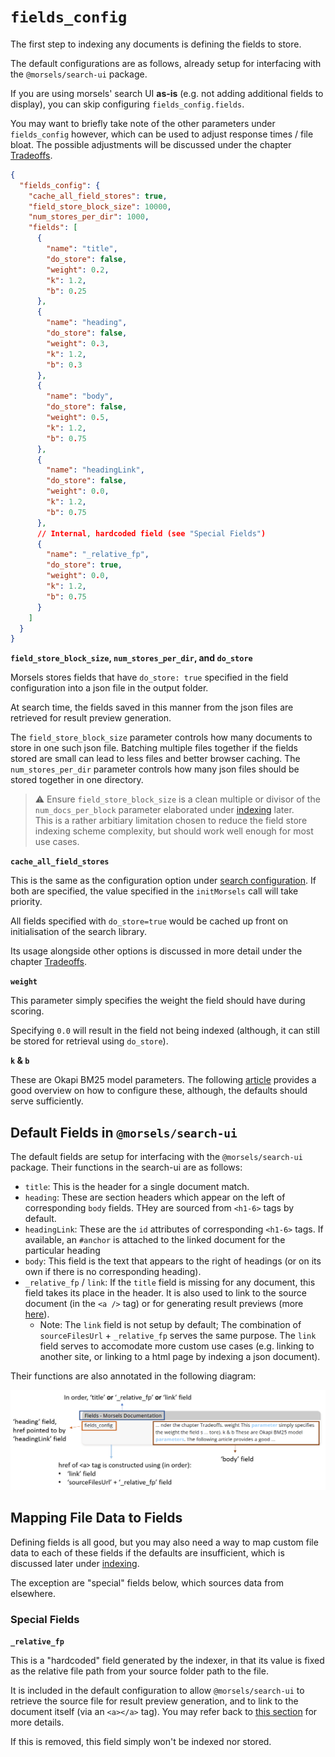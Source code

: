 # `fields_config`

The first step to indexing any documents is defining the fields to store.

The default configurations are as follows, already setup for interfacing with the `@morsels/search-ui` package.

If you are using morsels' search UI **as-is** (e.g. not adding additional fields to display), you can skip configuring `fields_config.fields`.

You may want to briefly take note of the other parameters under `fields_config` however, which can be used to adjust response times / file bloat. The possible adjustments will be discussed under the chapter [Tradeoffs](../tradeoffs.md).

```json
{
  "fields_config": {
    "cache_all_field_stores": true,
    "field_store_block_size": 10000,
    "num_stores_per_dir": 1000,
    "fields": [
      {
        "name": "title",
        "do_store": false,
        "weight": 0.2,
        "k": 1.2,
        "b": 0.25
      },
      {
        "name": "heading",
        "do_store": false,
        "weight": 0.3,
        "k": 1.2,
        "b": 0.3
      },
      {
        "name": "body",
        "do_store": false,
        "weight": 0.5,
        "k": 1.2,
        "b": 0.75
      },
      {
        "name": "headingLink",
        "do_store": false,
        "weight": 0.0,
        "k": 1.2,
        "b": 0.75
      },
      // Internal, hardcoded field (see "Special Fields")
      {
        "name": "_relative_fp",
        "do_store": true,
        "weight": 0.0,
        "k": 1.2,
        "b": 0.75
      }
    ]
  }
}
```

**`field_store_block_size`, `num_stores_per_dir`, and `do_store`**

Morsels stores fields that have `do_store: true` specified in the field configuration into a json file in the output folder.

At search time, the fields saved in this manner from the json files are retrieved for result preview generation.

The `field_store_block_size` parameter controls how many documents to store in one such json file. Batching multiple files together if the fields stored are small can lead to less files and better browser caching. The `num_stores_per_dir` parameter controls how many json files should be stored together in one directory.

> ⚠️ Ensure `field_store_block_size` is a clean multiple or divisor of the `num_docs_per_block` parameter elaborated under [indexing](./indexing.md) later.<br>
> This is a rather arbitiary limitation chosen to reduce the field store indexing scheme complexity,
> but should work well enough for most use cases.

**`cache_all_field_stores`**

This is the same as the configuration option under [search configuration](../search_configuration.md#search-library-options).
If both are specified, the value specified in the `initMorsels` call will take priority.

All fields specified with `do_store=true` would be cached up front on initialisation of the search library.

Its usage alongside other options is discussed in more detail under the chapter [Tradeoffs](../tradeoffs.md).

**`weight`**

This parameter simply specifies the weight the field should have during scoring.

Specifying `0.0` will result in the field not being indexed (although, it can still be stored for retrieval using `do_store`).

**`k` & `b`**

These are Okapi BM25 model parameters. The following [article](https://www.elastic.co/guide/en/elasticsearch/guide/current/pluggable-similarites.html#bm25-tunability) provides a good overview on how to configure these, although, the defaults should serve sufficiently.

<div style="display: none;">

**`type` (WIP)**

The only available types are `string` and `u32`.

This only affects how the fields are stored when the `do_store` parameter is specified (but not the indexing process).

`string` fields are stored in the manner illustrated above.

`u32` fields however are stored monolithically in a single file, for the purpose of fast random access.

Moreover, sorting (also WIP) operations are only supported on `u32` fields.
</div>

## Default Fields in `@morsels/search-ui`

The default fields are setup for interfacing with the `@morsels/search-ui` package. Their functions in the search-ui are as follows:
- `title`: This is the header for a single document match. 
- `heading`: These are section headers which appear on the left of corresponding `body` fields. THey are sourced from `<h1-6>` tags by default.
- `headingLink`: These are the `id` attributes of corresponding `<h1-6>` tags. If available, an `#anchor` is attached to the linked document for the particular heading
- `body`: This field is the text that appears to the right of headings (or on its own if there is no corresponding heading).
- `_relative_fp` / `link`: If the `title` field is missing for any document, this field takes its place in the header. It is also used to link to the source document (in the `<a />` tag) or for generating result previews (more [here](../search_configuration.md#default-rendering-output--purpose)).
  - Note: The `link` field is not setup by default; The combination of `sourceFilesUrl` + `_relative_fp` serves the same purpose. The `link` field serves to accomodate more custom use cases (e.g. linking to another site, or linking to a html page by indexing a json document).

Their functions are also annotated in the following diagram:

<img alt="annotation for fields" src="../images/fields_annotated.png" />

## Mapping File Data to Fields

Defining fields is all good, but you may also need a way to map custom file data to each of these fields if the defaults are insufficient, which is discussed later under [indexing](./indexing.md#mapping-file-data-to-fields-loader_configs).

The exception are "special" fields below, which sources data from elsewhere.

### Special Fields

**`_relative_fp`**

This is a "hardcoded" field generated by the indexer, in that its value is fixed as the relative file path from your source folder path to the file.

It is included in the default configuration to allow `@morsels/search-ui` to retrieve the source file for result preview generation, and to link to the document itself (via an `<a></a>` tag). You may refer back to [this section](../search_configuration.md#options-for-generating-result-previews) for more details.

If this is removed, this field simply won't be indexed nor stored.
